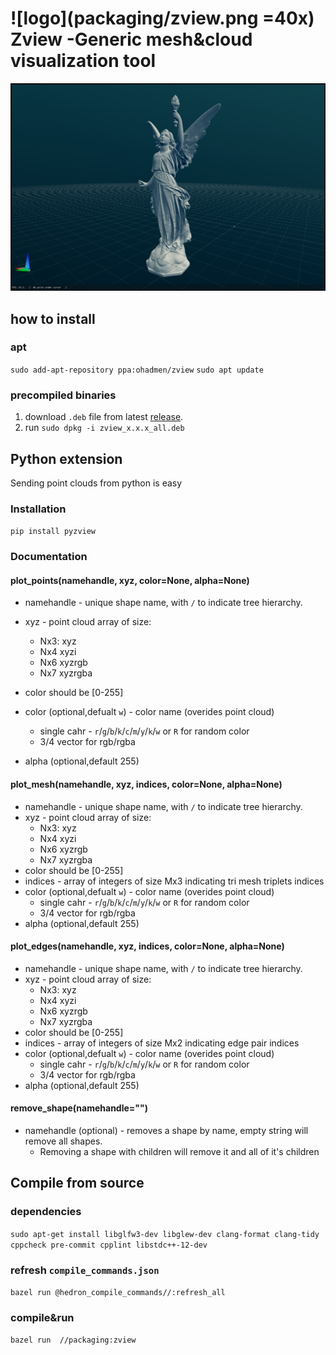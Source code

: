 
# ![logo](packaging/zview.png =40x) Zview -Generic mesh&cloud visualization tool

![Zview screenshot](res/screenshot.png "Zview screenshot")

## how to install

### apt

`sudo add-apt-repository ppa:ohadmen/zview`
`sudo apt update`

### precompiled binaries

1. download `.deb` file from latest [release](https://github.com/ohadmen/zview/releases).
2. run `sudo dpkg -i zview_x.x.x_all.deb`

## Python extension

Sending point clouds from python is easy

### Installation

`pip install pyzview`

### Documentation

#### plot_points(namehandle, xyz, color=None, alpha=None)

* namehandle - unique shape name, with `/` to indicate tree hierarchy.
* xyz - point cloud array of size:
  * Nx3: xyz
  * Nx4 xyzi
  * Nx6 xyzrgb
  * Nx7 xyzrgba
* color should be [0-255]
  
* color (optional,defualt `w`) - color name (overides point cloud)
  * single cahr - `r`/`g`/`b`/`k`/`c`/`m`/`y`/`k`/`w` or `R` for random color
  * 3/4 vector for rgb/rgba
* alpha (optional,default 255)

#### plot_mesh(namehandle, xyz, indices, color=None, alpha=None)

* namehandle - unique shape name, with `/` to indicate tree hierarchy.
* xyz - point cloud array of size:
  * Nx3: xyz
  * Nx4 xyzi
  * Nx6 xyzrgb
  * Nx7 xyzrgba
* color should be [0-255]
* indices - array of integers of size Mx3 indicating tri mesh triplets indices
* color (optional,defualt `w`) - color name (overides point cloud)
  * single cahr - `r`/`g`/`b`/`k`/`c`/`m`/`y`/`k`/`w` or `R` for random color
  * 3/4 vector for rgb/rgba
* alpha (optional,default 255)

#### plot_edges(namehandle, xyz, indices, color=None, alpha=None)

* namehandle - unique shape name, with `/` to indicate tree hierarchy.
* xyz - point cloud array of size:
  * Nx3: xyz
  * Nx4 xyzi
  * Nx6 xyzrgb
  * Nx7 xyzrgba
* color should be [0-255]
* indices - array of integers of size Mx2 indicating edge pair indices
* color (optional,defualt `w`) - color name (overides point cloud)
  * single cahr - `r`/`g`/`b`/`k`/`c`/`m`/`y`/`k`/`w` or `R` for random color
  * 3/4 vector for rgb/rgba
* alpha (optional,default 255)

#### remove_shape(namehandle="")

* namehandle (optional) - removes a shape by name, empty string will remove all shapes.
  * Removing a shape with children will remove it and all of it's children

## Compile from source

### dependencies

`sudo apt-get install libglfw3-dev libglew-dev clang-format clang-tidy cppcheck pre-commit cpplint libstdc++-12-dev`

### refresh `compile_commands.json`

 `bazel run @hedron_compile_commands//:refresh_all`

### compile&run

`bazel run  //packaging:zview`
